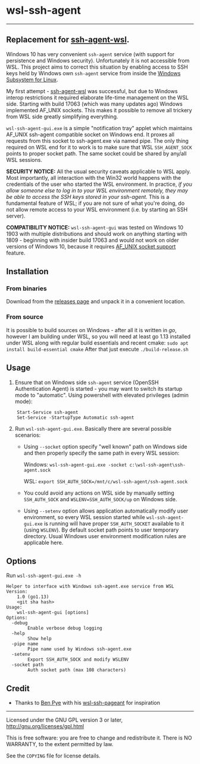 # wsl-ssh-agent
--------------

## Replacement for [ssh-agent-wsl](https://github.com/rupor-github/ssh-agent-wsl).

Windows 10 has very convenient `ssh-agent` service (with support for persistence and Windows security). Unfortunately it is
not accessible from WSL. This project aims to correct this situation by enabling access to SSH keys held by Windows own
`ssh-agent` service from inside the [Windows Subsystem for Linux](https://msdn.microsoft.com/en-us/commandline/wsl/about).

My first attempt - [ssh-agent-wsl](https://github.com/rupor-github/ssh-agent-wsl) was successful, but due to Windows interop restrictions
it required elaborate life-time management on the WSL side. Starting with build 17063 (which was many updates ago) Windows implemented AF_UNIX sockets.
This makes it possible to remove all trickery from WSL side greatly simplifying everything.

`wsl-ssh-agent-gui.exe` is a simple "notification tray" applet which maintains AF_UNIX ssh-agent compatible socket on Windows
end. It proxes all requests from this socket to ssh-agent.exe via named pipe. The only thing required on WSL end for it to work
is to make sure that WSL `SSH_AGENT_SOCK` points to proper socket path. The same socket could be shared by any/all WSL sessions.

**SECURITY NOTICE:** All the usual security caveats applicable to WSL apply.
Most importantly, all interaction with the Win32 world happens with the credentials of
the user who started the WSL environment. In practice, *if you allow someone else to
log in to your WSL environment remotely, they may be able to access the SSH keys stored in
your ssh-agent.* This is a fundamental feature of WSL; if you are not sure of what you're doing, do not allow remote access to
your WSL environment (i.e. by starting an SSH server).

**COMPATIBILITY NOTICE:** `wsl-ssh-agent-gui` was tested on Windows 10 1903 with multiple distributions and should work on anything
starting with 1809 - beginning with insider build 17063 and would not work on older versions of Windows 10, because it requires
[AF_UNIX socket support](https://devblogs.microsoft.com/commandline/af_unix-comes-to-windows/) feature.

## Installation

### From binaries

Download from the [releases page](https://github.com/rupor-github/wsl-ssh-agent/releases) and unpack it in a convenient location.

### From source

It is possible to build sources on Windows - after all it is written in _go_, however I am building under WSL, so you will need at least
go 1.13 installed under WSL along with regular build essentials and recent cmake:
	`sudo apt install build-essential cmake`
After that just execute
	`./build-release.sh`

## Usage

1. Ensure that on Windows side `ssh-agent` service (OpenSSH Authentication Agent) is started - you may want to switch its startup mode to "automatic". Using powershell with elevated privileges (admin mode):
```
	Start-Service ssh-agent
	Set-Service -StartupType Automatic ssh-agent
```
2. Run `wsl-ssh-agent-gui.exe`. Basically there are several possible scenarios:

	* Using `--socket` option specify "well known" path on Windows side and then properly specify the same path in every WSL session:

		Windows:
		    ```
			wsl-ssh-agent-gui.exe -socket c:\wsl-ssh-agent\ssh-agent.sock
		    ```

		WSL:
		    ```
		    export SSH_AUTH_SOCK=/mnt/c/wsl-ssh-agent/ssh-agent.sock
		    ```

    * You could avoid any actions on WSL side by manually setting `SSH_AUTH_SOCK` and `WSLENV=SSH_AUTH_SOCK/up` on Windows side.

	* Using `--setenv` option allows application automatically modify user environment, so every WSL session started while
      `wsl-ssh-agent-gui.exe` is running will have proper `SSH_AUTH_SOCKET` available to it (using `WSLENV`). By default socket
      path points to user temporary directory. Usual Windows user environment modification rules are applicable here.

## Options

Run `wsl-ssh-agent-gui.exe -h`

	Helper to interface with Windows ssh-agent.exe service from WSL
	Version:
		1.0 (go1.13)
		<git sha hash>
	Usage:
		wsl-ssh-agent-gui [options]
	Options:
	  -debug
			Enable verbose debug logging
	  -help
			Show help
	  -pipe name
			Pipe name used by Windows ssh-agent.exe
	  -setenv
			Export SSH_AUTH_SOCK and modify WSLENV
	  -socket path
			Auth socket path (max 108 characters)

## Credit

* Thanks to [Ben Pye](https://github.com/benpye) with his [wsl-ssh-pageant](https://github.com/benpye/wsl-ssh-pageant) for inspiration

------------------------------------------------------------------------------
Licensed under the GNU GPL version 3 or later, http://gnu.org/licenses/gpl.html

This is free software: you are free to change and redistribute it.
There is NO WARRANTY, to the extent permitted by law.

See the `COPYING` file for license details.
